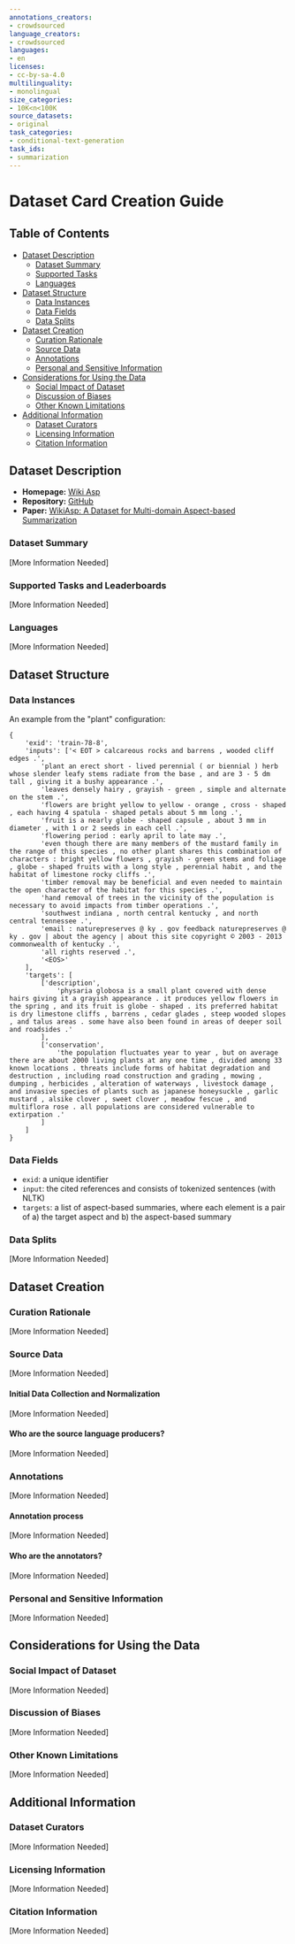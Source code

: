 ```yaml
---
annotations_creators:
- crowdsourced
language_creators:
- crowdsourced
languages:
- en
licenses:
- cc-by-sa-4.0
multilinguality:
- monolingual
size_categories:
- 10K<n<100K
source_datasets:
- original
task_categories:
- conditional-text-generation
task_ids:
- summarization
---
```


# Dataset Card Creation Guide

## Table of Contents
- [Dataset Description](#dataset-description)
  - [Dataset Summary](#dataset-summary)
  - [Supported Tasks](#supported-tasks-and-leaderboards)
  - [Languages](#languages)
- [Dataset Structure](#dataset-structure)
  - [Data Instances](#data-instances)
  - [Data Fields](#data-instances)
  - [Data Splits](#data-instances)
- [Dataset Creation](#dataset-creation)
  - [Curation Rationale](#curation-rationale)
  - [Source Data](#source-data)
  - [Annotations](#annotations)
  - [Personal and Sensitive Information](#personal-and-sensitive-information)
- [Considerations for Using the Data](#considerations-for-using-the-data)
  - [Social Impact of Dataset](#social-impact-of-dataset)
  - [Discussion of Biases](#discussion-of-biases)
  - [Other Known Limitations](#other-known-limitations)
- [Additional Information](#additional-information)
  - [Dataset Curators](#dataset-curators)
  - [Licensing Information](#licensing-information)
  - [Citation Information](#citation-information)

## Dataset Description

- **Homepage:** [Wiki Asp](https://github.com/neulab/wikiasp)
- **Repository:** [GitHub](https://github.com/neulab/wikiasp)
- **Paper:** [WikiAsp: A Dataset for Multi-domain Aspect-based Summarization](https://arxiv.org/abs/2011.07832)

### Dataset Summary

[More Information Needed]

### Supported Tasks and Leaderboards

[More Information Needed]

### Languages

[More Information Needed]

## Dataset Structure

### Data Instances

An example from the "plant" configuration:
```
{
    'exid': 'train-78-8',
    'inputs': ['< EOT > calcareous rocks and barrens , wooded cliff edges .',
        'plant an erect short - lived perennial ( or biennial ) herb whose slender leafy stems radiate from the base , and are 3 - 5 dm tall , giving it a bushy appearance .',
        'leaves densely hairy , grayish - green , simple and alternate on the stem .',
        'flowers are bright yellow to yellow - orange , cross - shaped , each having 4 spatula - shaped petals about 5 mm long .',
        'fruit is a nearly globe - shaped capsule , about 3 mm in diameter , with 1 or 2 seeds in each cell .',
        'flowering period : early april to late may .',
        'even though there are many members of the mustard family in the range of this species , no other plant shares this combination of characters : bright yellow flowers , grayish - green stems and foliage , globe - shaped fruits with a long style , perennial habit , and the habitat of limestone rocky cliffs .',
        'timber removal may be beneficial and even needed to maintain the open character of the habitat for this species .',
        'hand removal of trees in the vicinity of the population is necessary to avoid impacts from timber operations .',
        'southwest indiana , north central kentucky , and north central tennessee .',
        'email : naturepreserves @ ky . gov feedback naturepreserves @ ky . gov | about the agency | about this site copyright © 2003 - 2013 commonwealth of kentucky .',
        'all rights reserved .',
        '<EOS>'
    ],
    'targets': [
        ['description',
            'physaria globosa is a small plant covered with dense hairs giving it a grayish appearance . it produces yellow flowers in the spring , and its fruit is globe - shaped . its preferred habitat is dry limestone cliffs , barrens , cedar glades , steep wooded slopes , and talus areas . some have also been found in areas of deeper soil and roadsides .'
        ],
        ['conservation',
            'the population fluctuates year to year , but on average there are about 2000 living plants at any one time , divided among 33 known locations . threats include forms of habitat degradation and destruction , including road construction and grading , mowing , dumping , herbicides , alteration of waterways , livestock damage , and invasive species of plants such as japanese honeysuckle , garlic mustard , alsike clover , sweet clover , meadow fescue , and multiflora rose . all populations are considered vulnerable to extirpation .'
        ]
    ]
}
```

### Data Fields

- `exid`: a unique identifier
- `input`: the cited references and consists of tokenized sentences (with NLTK) 
- `targets`: a list of aspect-based summaries, where each element is a pair of a) the target aspect and b) the aspect-based summary

### Data Splits

[More Information Needed]
## Dataset Creation

### Curation Rationale

[More Information Needed]

### Source Data

[More Information Needed]

#### Initial Data Collection and Normalization

[More Information Needed]

#### Who are the source language producers?

[More Information Needed]

### Annotations

[More Information Needed]

#### Annotation process

[More Information Needed]

#### Who are the annotators?

[More Information Needed]

### Personal and Sensitive Information

[More Information Needed]

## Considerations for Using the Data

### Social Impact of Dataset

[More Information Needed]

### Discussion of Biases

[More Information Needed]

### Other Known Limitations

[More Information Needed]

## Additional Information

### Dataset Curators

[More Information Needed]

### Licensing Information

[More Information Needed]

### Citation Information

[More Information Needed]
